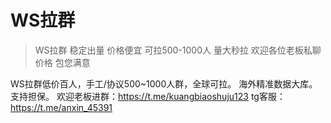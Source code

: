 # WS拉群

> WS拉群 稳定出量 价格便宜 可拉500-1000人 量大秒拉
欢迎各位老板私聊价格 包您满意


WS拉群低价百人，手工/协议500~1000人群，全球可拉。
海外精准数据大库。
支持担保。
欢迎老板进群：https://t.me/kuangbiaoshuju123
tg客服：https://t.me/anxin_45391
